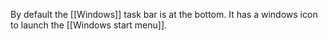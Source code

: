 By default the [[Windows]] task bar is at the bottom.
It has a windows icon to launch the [[Windows start menu]].